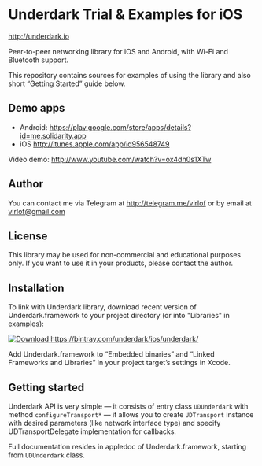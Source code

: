 # Underdark Trial & Examples for iOS
http://underdark.io

Peer-to-peer networking library for iOS and Android, with Wi-Fi and Bluetooth support.

This repository contains sources for examples of using the library and also short “Getting Started” guide below.

## Demo apps
* Android: https://play.google.com/store/apps/details?id=me.solidarity.app
* iOS http://itunes.apple.com/app/id956548749

Video demo: http://www.youtube.com/watch?v=ox4dh0s1XTw

## Author
You can contact me via Telegram at http://telegram.me/virlof or by email at virlof@gmail.com

## License
This library may be used for non-commercial and educational purposes only.
If you want to use it in your products, please contact the author.

## Installation
To link with Underdark library, download recent version of Underdark.framework to your project directory (or into "Libraries" in examples):

  [ ![Download](https://api.bintray.com/packages/underdark/ios/underdark/images/download.svg) ](https://bintray.com/underdark/ios/underdark/_latestVersion) https://bintray.com/underdark/ios/underdark/

Add Underdark.framework to “Embedded binaries” and “Linked Frameworks and Libraries” in your project target’s settings in Xcode.

## Getting started
Underdark API is very simple — it consists of entry class `UDUnderdark` with method `configureTransport*` — it allows you to create `UDTransport` instance with desired parameters (like network interface type) and specify UDTransportDelegate implementation for callbacks.

Full documentation resides in appledoc of Underdark.framework, starting from `UDUnderdark` class.
